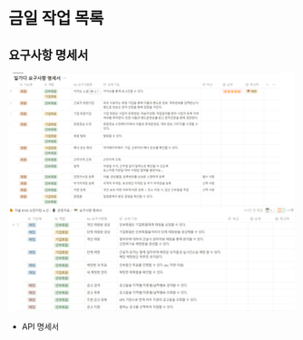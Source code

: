# 금일 작업 목록 

## 요구사항 명세서
![image-2.png](./image-2.png)
![231012_최한윤.png](./231012_최한윤.png)



- API 명세서 
